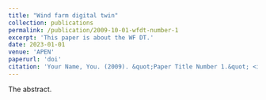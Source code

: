 ```yaml
---
title: "Wind farm digital twin"
collection: publications
permalink: /publication/2009-10-01-wfdt-number-1
excerpt: 'This paper is about the WF DT.'
date: 2023-01-01
venue: 'APEN'
paperurl: 'doi'
citation: 'Your Name, You. (2009). &quot;Paper Title Number 1.&quot; <i>Journal 1</i>. 1(1).'
---
```


The abstract.
